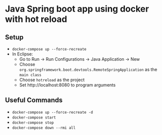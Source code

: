 # Java Spring boot app using docker with hot reload

## Setup
- `docker-compose up --force-recreate`
- In Eclipse:
  - Go to Run -> Run Configurations -> Java Application -> New
  - Choose `org.springframework.boot.devtools.RemoteSpringApplication` as the `main class`
  - Choose `hotreload` as the project
  - Set http://localhost:8080 to program arguments

## Useful Commands
- `docker-compose up --force-recreate -d`
- `docker-compose start`
- `docker-compose stop`
- `docker-compose down --rmi all`
